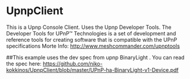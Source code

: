 # UpnpClient
This is a Upnp Console Client. Uses the Upnp Developer Tools. The Developer Tools for UPnP™ Technologies is a set of development and reference tools for creating software that is compatible with the UPnP specifications Morte Info: http://www.meshcommander.com/upnptools

##This example uses the dev spec from upnp BinaryLight . You can read the spec here: https://github.com/niko-kokkinos/UpnpClient/blob/master/UPnP-ha-BinaryLight-v1-Device.pdf
